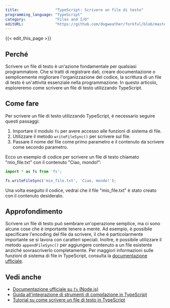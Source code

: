 ```yaml
---
title:                "TypeScript: Scrivere un file di testo"
programming_language: "TypeScript"
category:             "Files and I/O"
editURL:              "https://github.com/dogweather/forkful/blob/master/content/it/typescript/writing-a-text-file.md"
---
```


{{< edit_this_page >}}

## Perché

Scrivere un file di testo è un'azione fondamentale per qualsiasi programmatore. Che si tratti di registrare dati, creare documentazione o semplicemente migliorare l'organizzazione del codice, la scrittura di un file di testo è un'attività essenziale nella programmazione. In questo articolo, esploreremo come scrivere un file di testo utilizzando TypeScript.

## Come fare

Per scrivere un file di testo utilizzando TypeScript, è necessario seguire questi passaggi:

1. Importare il modulo `fs` per avere accesso alle funzioni di sistema di file.
2. Utilizzare il metodo `writeFileSync()` per scrivere sul file.
3. Passare il nome del file come primo parametro e il contenuto da scrivere come secondo parametro.

Ecco un esempio di codice per scrivere un file di testo chiamato "mio_file.txt" con il contenuto "Ciao, mondo!":

```TypeScript
import * as fs from 'fs';

fs.writeFileSync('mio_file.txt', 'Ciao, mondo!');
```

Una volta eseguito il codice, vedrai che il file "mio_file.txt" è stato creato con il contenuto desiderato.

## Approfondimento

Scrivere un file di testo può sembrare un'operazione semplice, ma ci sono alcune cose che è importante tenere a mente. Ad esempio, è possibile specificare l'encoding del file da scrivere, il che è particolarmente importante se si lavora con caratteri speciali. Inoltre, è possibile utilizzare il metodo `appendFileSync()` per aggiungere contenuto a un file esistente anziché sovrascriverlo completamente. Per maggiori informazioni sulle funzioni di sistema di file in TypeScript, consulta la [documentazione ufficiale](https://www.typescriptlang.org/docs/handbook/integrating-with-build-tools.html).

## Vedi anche

- [Documentazione ufficiale su `fs` (Node.js)](https://nodejs.org/api/fs.html)
- [Guida all'integrazione di strumenti di compilazione in TypeScript](https://www.typescriptlang.org/docs/handbook/integrating-with-build-tools.html)
- [Tutorial su come scrivere un file di testo in TypeScript](https://www.digitalocean.com/community/tutorials/how-to-write-a-text-file-in-typescript)